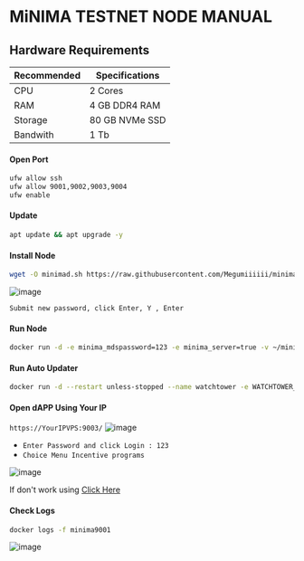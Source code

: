 # MiNIMA TESTNET NODE MANUAL

## Hardware Requirements
| Recommended | Specifications |
|----------|-------------------|
|CPU|2 Cores|
|RAM|4 GB DDR4 RAM|
|Storage|80 GB NVMe SSD|
|Bandwith|1 Tb|


#### Open Port
```bash
ufw allow ssh
ufw allow 9001,9002,9003,9004
ufw enable
```
#### Update
```bash
apt update && apt upgrade -y
```
#### Install Node
```bash
wget -O minimad.sh https://raw.githubusercontent.com/Megumiiiiii/minima-docker/main/minimad.sh && chmod +x minimad.sh && ./minimad.sh
```
![image](https://user-images.githubusercontent.com/116246591/203445745-4ba198a0-fa90-46b4-84f9-d62ef89b381c.png)

``Submit new password, click Enter, Y , Enter``
#### Run Node
```bash
docker run -d -e minima_mdspassword=123 -e minima_server=true -v ~/minimadocker9001:/home/minima/data -p 9001-9004:9001-9004 --restart unless-stopped --name minima9001 minimaglobal/minima:latest
```
#### Run Auto Updater
```bash
docker run -d --restart unless-stopped --name watchtower -e WATCHTOWER_CLEANUP=true -e WATCHTOWER_TIMEOUT=60s -v /var/run/docker.sock:/var/run/docker.sock containrrr/watchtower
```
#### Open dAPP Using Your IP
``https://YourIPVPS:9003/``
![image](https://user-images.githubusercontent.com/116246591/203446071-14e9680e-8643-40d6-8c7f-be1e29ea41a8.png)

 * ``Enter Password and click Login : 123``
 * ``Choice Menu Incentive programs``
 
![image](https://user-images.githubusercontent.com/116246591/203446387-c72fcbe6-c234-4e94-91a1-970b1e6c0e16.png)

If don't work using [Click Here](https://incentive.minima.global/account/register?inviteCode=BLEVICKP)

#### Check Logs
```bash
docker logs -f minima9001
```

![image](https://user-images.githubusercontent.com/116246591/203446822-3118e653-686e-4999-9c39-b1b896183ffc.png)







